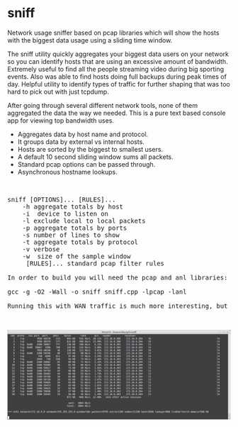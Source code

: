 # sniff
Network usage sniffer based on pcap libraries which will show the hosts with the biggest data usage using a sliding time window.

The sniff utility quickly aggregates your biggest data users on your network so you can identify hosts that are using an excessive amount of bandwidth.  Extremely useful to find all the people streaming video during big sporting events.  Also was able to find hosts doing full backups during peak times of day.  Helpful utility to identify types of traffic for further shaping that was too hard to pick out with just tcpdump.

After going through several different network tools, none of them aggregated the data the way we needed.  This is a pure text based console app for viewing top bandwidth uses.

<ul>
<li>Aggregates data by host name and protocol.
<li>It groups data by external vs internal hosts.
<li>Hosts are sorted by the biggest to smallest users.
<li>A default 10 second sliding window sums all packets.
<li>Standard pcap options can be passed through.
<li>Asynchronous hostname lookups.
</ul>

<pre>


sniff [OPTIONS]... [RULES]...
	-h aggregate totals by host
	-i <iface> device to listen on
	-l exclude local to local packets
	-p aggregate totals by ports
	-s number of lines to show
	-t aggregate totals by protocol
	-v verbose
	-w <window> size of the sample window
	 [RULES]... standard pcap filter rules
	 
In order to build you will need the pcap and anl libraries:

gcc -g -O2 -Wall -o sniff sniff.cpp -lpcap -lanl

Running this with WAN traffic is much more interesting, but here is a sample running within a server lan:

<p>
<img src=screenshot.png/>

</pre>
